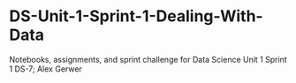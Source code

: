 # DS-Unit-1-Sprint-1-Dealing-With-Data
Notebooks, assignments, and sprint challenge for Data Science Unit 1 Sprint 1
DS-7; Alex Gerwer
